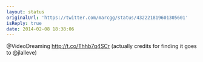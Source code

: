 ```yaml
---
layout: status
originalUrl: 'https://twitter.com/marcgg/status/432221819601305601'
isReply: true
date: 2014-02-08 18:38:06
---
```


@VideoDreaming http://t.co/Thhb7q4SCr (actually credits for finding it goes to @jlalleve)

